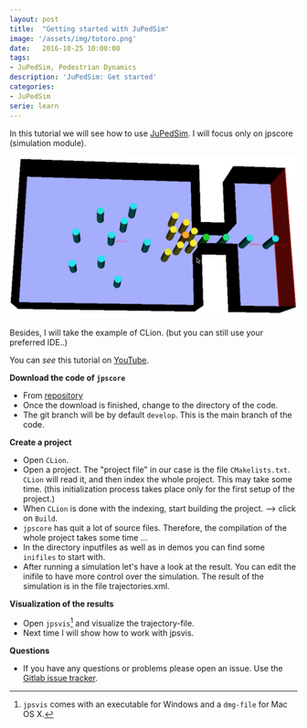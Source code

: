 ```yaml
---
layout: post
title:  "Getting started with JuPedSim"
image: '/assets/img/totoro.png'
date:   2016-10-25 10:00:00
tags:
- JuPedSim, Pedestrian Dynamics
description: 'JuPedSim: Get started'
categories:
- JuPedSim
serie: learn
---
```



In this tutorial we will see how to use [JuPedSim](www.jupedsim.org). 
I will focus only on jpscore (simulation module).

![simulation](../assets/img/simu.png)

Besides, I will take the example of CLion.
(but you can still use your preferred IDE..)

You can *see* this tutorial on [YouTube](https://www.youtube.com/watch?v=Achsd2EpJbI).

**Download the code of `jpscore`** 

- From [repository](https://cst.version.fz-juelich.de/jupedsim/jpscore)
- Once the download is finished, change to the directory of the code. 
- The git branch will be by default `develop`. This is the main branch of the code.

**Create a project**

- Open `CLion`.
- Open a project. The "project file" in our case is the file `CMakelists.txt`. 
  `CLion` will read it, and then index the whole project. This may take some time.
  (this initialization process takes place only for the first setup of the project.)
- When `CLion` is done with the indexing, start building the project. 
  --> click on `Build`. 
- `jpscore` has quit a lot of source files. Therefore, the compilation of the whole project takes some time ...
- In the directory inputfiles as well as in demos you can find some `inifiles` to start with. 
- After running a simulation let's have a look at the result.
  You can edit the inifile to have more control over the simulation. The result of the simulation is in the file trajectories.xml. 

**Visualization of the results** 

- Open `jpsvis`[^1] and visualize the trajectory-file.
- Next time I will show how to work with jpsvis. 

**Questions** 

- If you have any questions or problems please open an issue. Use the [Gitlab issue tracker](https://cst.version.fz-juelich.de/jupedsim/jpscore/issues). 




[^1]: `jpsvis` comes with an executable for Windows and a `dmg-file` for Mac OS X.
